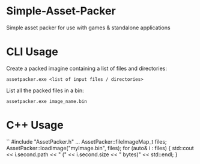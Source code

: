 # Simple-Asset-Packer
Simple asset packer for use with games &amp; standalone applications

# CLI Usage
Create a packed imagine containing a list of files and directories:
```
assetpacker.exe <list of input files / directories>
```
List all the packed files in a bin:
```
assetpacker.exe image_name.bin
```
# C++ Usage

``
#include "AssetPacker.h"
...
AssetPacker::fileImageMap_t files;
AssetPacker::loadImage("myImage.bin", files);
for (auto& i : files)
{
  std::cout << i.second.path << " (" << i.second.size << " bytes)" << std::endl;
}
```
